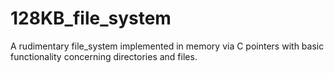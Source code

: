 # 128KB_file_system
A rudimentary file_system implemented in memory via C pointers with basic functionality concerning directories and files.
